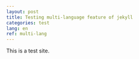 ```yaml
---
layout: post
title: Testing multi-language feature of jekyll
categories: test
lang: en
ref: multi-lang 
---
```


This is a test site.